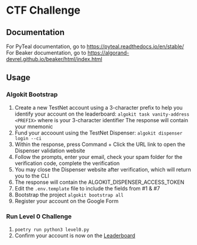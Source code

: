 # CTF Challenge

## Documentation

For PyTeal documentation, go to https://pyteal.readthedocs.io/en/stable/  
For Beaker documentation, go to https://algorand-devrel.github.io/beaker/html/index.html

## Usage

### Algokit Bootstrap

1. Create a new TestNet account using a 3-character prefix to help you identify your account on the leaderboard:
   `algokit task vanity-address <PREFIX>` where <PREFIX> is your 3-character identifier
   The response will contain your mnemonic
3. Fund your accoount using the TestNet Dispenser:
   `algokit dispenser login --ci`
4. Within the response, press Command + Click the URL link to open the Dispenser validation website
5. Follow the prompts, enter your email, check your spam folder for the verification code, complete the verification
6. You may close the Dispenser website after verification, which will return you to the CLI
7. The response will contain the ALGOKIT_DISPENSER_ACCESS_TOKEN
8. Edit the `.env.template` file to include the fields from #1 & #7
9. Bootstrap the project
   `algokit bootstrap all`
10. Register your account on the Google Form 

### Run Level 0 Challenge
1. `poetry run python3 level0.py`
2. Confirm your account is now on the [Leaderboard]()
